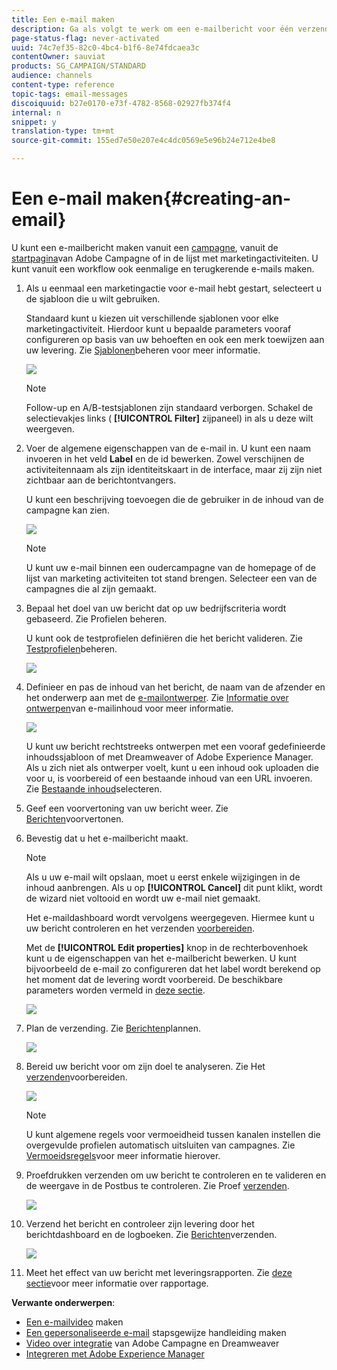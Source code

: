 ```yaml
---
title: Een e-mail maken
description: Ga als volgt te werk om een e-mailbericht voor één verzending te maken in Adobe Campaign.
page-status-flag: never-activated
uuid: 74c7ef35-82c0-4bc4-b1f6-8e74fdcaea3c
contentOwner: sauviat
products: SG_CAMPAIGN/STANDARD
audience: channels
content-type: reference
topic-tags: email-messages
discoiquuid: b27e0170-e73f-4782-8568-02927fb374f4
internal: n
snippet: y
translation-type: tm+mt
source-git-commit: 155ed7e50e207e4c4dc0569e5e96b24e712e4be8

---
```



# Een e-mail maken{#creating-an-email}

U kunt een e-mailbericht maken vanuit een [campagne](../../start/using/marketing-activities.md#creating-a-marketing-activity), vanuit de [startpagina](../../start/using/interface-description.md#home-page)van Adobe Campagne of in de lijst met [](../../start/using/marketing-activities.md#about-marketing-activities)marketingactiviteiten. U kunt vanuit een workflow ook eenmalige en terugkerende e-mails maken.

1. Als u eenmaal een marketingactie voor e-mail hebt gestart, selecteert u de sjabloon die u wilt gebruiken.

   Standaard kunt u kiezen uit verschillende sjablonen voor elke marketingactiviteit. Hierdoor kunt u bepaalde parameters vooraf configureren op basis van uw behoeften en ook een merk toewijzen aan uw levering. Zie [Sjablonen](../../start/using/marketing-activity-templates.md)beheren voor meer informatie.

   ![](assets/email_creation_1.png)

   >[!NOTE]
   >
   >Follow-up en A/B-testsjablonen zijn standaard verborgen. Schakel de selectievakjes links ( **[!UICONTROL Filter]** zijpaneel) in als u deze wilt weergeven.

1. Voer de algemene eigenschappen van de e-mail in. U kunt een naam invoeren in het veld **Label** en de id bewerken. Zowel verschijnen de activiteitennaam als zijn identiteitskaart in de interface, maar zij zijn niet zichtbaar aan de berichtontvangers.

   U kunt een beschrijving toevoegen die de gebruiker in de inhoud van de campagne kan zien.

   ![](assets/email_creation_2.png)

   >[!NOTE]
   >
   >U kunt uw e-mail binnen een oudercampagne van de homepage of de lijst van marketing activiteiten tot stand brengen. Selecteer een van de campagnes die al zijn gemaakt.

1. Bepaal het doel van uw bericht dat op uw bedrijfscriteria wordt gebaseerd. Zie Profielen [](../../audiences/using/about-profiles.md)beheren.

   U kunt ook de testprofielen definiëren die het bericht valideren. Zie [Testprofielen](../../audiences/using/managing-test-profiles.md)beheren.

   ![](assets/email_creation_3.png)

1. Definieer en pas de inhoud van het bericht, de naam van de afzender en het onderwerp aan met de [e-mailontwerper](../../designing/using/designing-content-in-adobe-campaign.md). Zie [Informatie over ontwerpen](../../designing/using/designing-content-in-adobe-campaign.md)van e-mailinhoud voor meer informatie.

   ![](assets/email_creation_4.png)

   U kunt uw bericht rechtstreeks ontwerpen met een vooraf gedefinieerde inhoudssjabloon of met Dreamweaver of Adobe Experience Manager. Als u zich niet als ontwerper voelt, kunt u een inhoud ook uploaden die voor u, is voorbereid of een bestaande inhoud van een URL invoeren. Zie [Bestaande inhoud](../../designing/using/using-existing-content.md)selecteren.

1. Geef een voorvertoning van uw bericht weer. Zie [Berichten](../../sending/using/previewing-messages.md)voorvertonen.
1. Bevestig dat u het e-mailbericht maakt.

   >[!NOTE]
   >
   >Als u uw e-mail wilt opslaan, moet u eerst enkele wijzigingen in de inhoud aanbrengen. Als u op **[!UICONTROL Cancel]** dit punt klikt, wordt de wizard niet voltooid en wordt uw e-mail niet gemaakt.

   Het e-maildashboard wordt vervolgens weergegeven. Hiermee kunt u uw bericht controleren en het verzenden [voorbereiden](../../sending/using/preparing-the-send.md).

   Met de **[!UICONTROL Edit properties]** knop in de rechterbovenhoek kunt u de eigenschappen van het e-mailbericht bewerken. U kunt bijvoorbeeld de e-mail zo configureren dat het label wordt berekend op het moment dat de levering wordt voorbereid.  De beschikbare parameters worden vermeld in [deze sectie](../../administration/using/configuring-email-channel.md#list-of-email-properties).

   ![](assets/delivery_dashboard_2.png)

1. Plan de verzending. Zie [Berichten](../../sending/using/about-scheduling-messages.md)plannen.

   ![](assets/delivery_planning.png)

1. Bereid uw bericht voor om zijn doel te analyseren. Zie Het [verzenden](../../sending/using/confirming-the-send.md)voorbereiden.

   ![](assets/preparing_delivery_2.png)

   >[!NOTE]
   >
   >U kunt algemene regels voor vermoeidheid tussen kanalen instellen die overgevulde profielen automatisch uitsluiten van campagnes. Zie [Vermoeidsregels](../../sending/using/fatigue-rules.md)voor meer informatie hierover.

1. Proefdrukken verzenden om uw bericht te controleren en te valideren en de weergave in de Postbus te controleren. Zie Proef [verzenden](../../sending/using/sending-proofs.md).

   ![](assets/bat_select.png)

1. Verzend het bericht en controleer zijn levering door het berichtdashboard en de logboeken. Zie [Berichten](../../sending/using/confirming-the-send.md)verzenden.

   ![](assets/confirm_delivery.png)

1. Meet het effect van uw bericht met leveringsrapporten. Zie [deze sectie](../../reporting/using/about-dynamic-reports.md)voor meer informatie over rapportage.

**Verwante onderwerpen**:

* [Een e-mailvideo](https://docs.adobe.com/content/help/en/campaign-learn/campaign-standard-tutorials/getting-started/create-email-from-homepage.html) maken
* [Een gepersonaliseerde e-mail](https://helpx.adobe.com/campaign/kb/acs-get-started-with-emails.html) stapsgewijze handleiding maken
* [Video over integratie](https://docs.adobe.com/content/help/en/campaign-learn/campaign-standard-tutorials/designing-content/email-designer/dreamweaver-integration.html) van Adobe Campagne en Dreamweaver
* [Integreren met Adobe Experience Manager](../../integrating/using/integrating-with-experience-manager.md)

